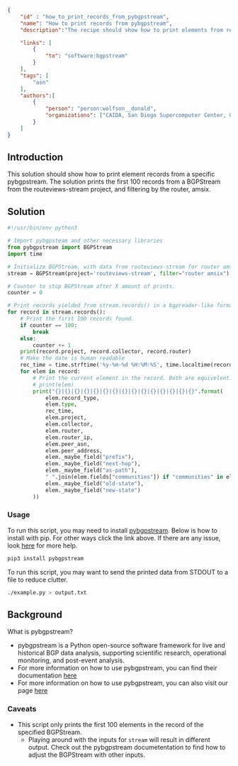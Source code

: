 ~~~json
{
    "id" : "how_to_print_records_from_pybgpstream",
    "name": "How to print records from pybgpstream",
    "description":"The recipe should show how to print elements from records of pybgpstream data.",

    "links": [
        {
            "to": "software:bgpstream"
        }
    ],
    "tags": [
        "asn"
    ],
    "authors":[
        {
            "person": "person:wolfson__donald",
            "organizations": ["CAIDA, San Diego Supercomputer Center, University of California San Diego"]
        }
    ]
}
~~~


## Introduction

This solution should show how to print element records from a specific pybgpstream. The solution prints the first 100 records from a BGPStream from the routeviews-stream project, and filtering by the router, amsix.

## Solution

~~~python
#!/usr/bin/env python3

# Import pybgpsteam and other necessary libraries
from pybgpstream import BGPStream
import time

# Initialize BGPStream, with data from routeviews-stream for router amsix.
stream = BGPStream(project='routeviews-stream', filter="router amsix")

# Counter to stop BGPStream after X amount of prints.
counter = 0

# Print records yielded from stream.records() in a bgpreader-like format.
for record in stream.records():
    # Print the first 100 records found.
    if counter == 100:
        break
    else:
        counter += 1
    print(record.project, record.collector, record.router)
    # Make the date is human readable
    rec_time = time.strftime('%y-%m-%d %H:%M:%S', time.localtime(record.time))
    for elem in record:
        # Print the current element in the record. Both are equivelent.
        # print(elem)
        print("{}|{}|{}|{}|{}|{}|{}|{}|{}|{}|{}|{}|{}|{}|{}".format(
            elem.record_type,
            elem.type,
            rec_time,
            elem.project,
            elem.collector,
            elem.router,
            elem.router_ip,
            elem.peer_asn,
            elem.peer_address,
            elem._maybe_field("prefix"),
            elem._maybe_field("next-hop"),
            elem._maybe_field("as-path"),
            " ".join(elem.fields["communities"]) if "communities" in elem.fields else None,
            elem._maybe_field("old-state"),
            elem._maybe_field("new-state")
        ))
~~~

### Usage

To run this script, you may need to install [pybgpstream](https://bgpstream.caida.org/download). Below is how to install with pip. For other ways click the link above. If there are any issue, look [here](https://bgpstream.caida.org/docs/install) for more help.

~~~bash
pip3 install pybgpstream
~~~

To run this script, you may want to send the printed data from STDOUT to a file to reduce clutter.

~~~bash
./example.py > output.txt
~~~

## Background

What is pybgpstream?
 - pybgpstream is a Python open-source software framework for live and historical BGP data analysis, supporting scientific research, operational monitoring, and post-event analysis.
 - For more information on how to use pybgpstream, you can find their documentation [here](https://bgpstream.caida.org/docs)
 - For more information on how to use pybgpstream, you can also visit our page [here](https://dev.catalog.caida.org/details/recipe/how_to_use_pybgpstream)

### Caveats
 - This script only prints the first 100 elements in the record of the specified BGPStream. 
   - Playing around with the inputs for ```stream``` will result in different output. Check out the pybgpstream documetentation to find how to adjust the BGPStream with other inputs.